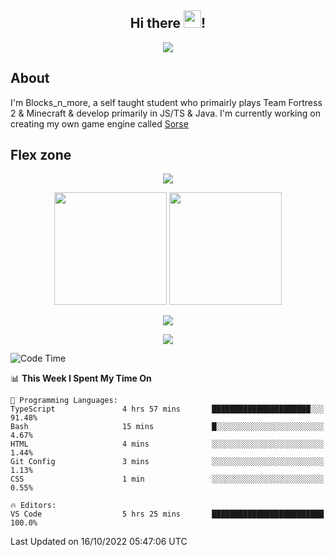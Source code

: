 <h2 align="center">
  Hi there <img src="https://media.giphy.com/media/hvRJCLFzcasrR4ia7z/giphy.gif" width="28">!
</h2>

<p align="center">
  <img src="https://forthebadge.com/images/badges/0-percent-optimized.svg">
</p>

## About
I'm Blocks_n_more, a self taught student who primairly plays Team Fortress 2 & Minecraft & develop primarily in JS/TS & Java. I'm currently working on creating my own game engine called [Sorse](https://github.com/Wave-Studio/sorse2)

## Flex zone
<p align="center">
 <img src="https://github-profile-summary-cards.vercel.app/api/cards/profile-details?username=Blocksnmore&theme=github_dark">
</p>
<p align="center">
 <img height="180em" src="https://github-readme-stats.vercel.app/api?username=Blocksnmore&show_icons=true&theme=dark&hide_border=true">
 <img height="180em" src="https://github-readme-stats.vercel.app/api/top-langs/?username=Blocksnmore&layout=compact&theme=dark&hide_border=true"> 
</p>
<p align="center">
 <img src="https://github-readme-streak-stats.herokuapp.com/?user=Blocksnmore&theme=dark&hide_border=true">
</p>
<p align="center">
 <img src="https://activity-graph.herokuapp.com/graph?username=Blocksnmore&theme=github&hide_border=true"> 
</p>

<!--START_SECTION:waka-->
![Code Time](http://img.shields.io/badge/Code%20Time-417%20hrs%2020%20mins-blue)

📊 **This Week I Spent My Time On** 

```text
💬 Programming Languages: 
TypeScript               4 hrs 57 mins       ██████████████████████░░░   91.48% 
Bash                     15 mins             █░░░░░░░░░░░░░░░░░░░░░░░░   4.67% 
HTML                     4 mins              ░░░░░░░░░░░░░░░░░░░░░░░░░   1.44% 
Git Config               3 mins              ░░░░░░░░░░░░░░░░░░░░░░░░░   1.13% 
CSS                      1 min               ░░░░░░░░░░░░░░░░░░░░░░░░░   0.55%

🔥 Editors: 
VS Code                  5 hrs 25 mins       █████████████████████████   100.0%

```


 Last Updated on 16/10/2022 05:47:06 UTC
<!--END_SECTION:waka-->
